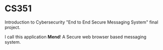 # CS351
Introduction to Cybersecurity "End to End Secure Messaging System" final project.

I call this application **Mend**! A Secure web browser based messaging system.